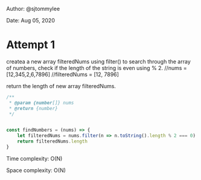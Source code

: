 Author: @sjtommylee

Date: Aug 05, 2020

# Attempt 1

createa a new array filteredNums using filter() to search through the array of numbers, check if the length of the string is even using % 2.
//nums =  [12,345,2,6,7896]
//filteredNums =  [12, 7896]

return the length of new array filteredNums. 


```js
/**
 * @param {number[]} nums
 * @return {number}
 */


const findNumbers = (nums) => {
    let filteredNums = nums.filter(n => n.toString().length % 2 === 0)
    return filteredNums.length
}

```

Time complexity: O(N)

Space complexity: O(N)